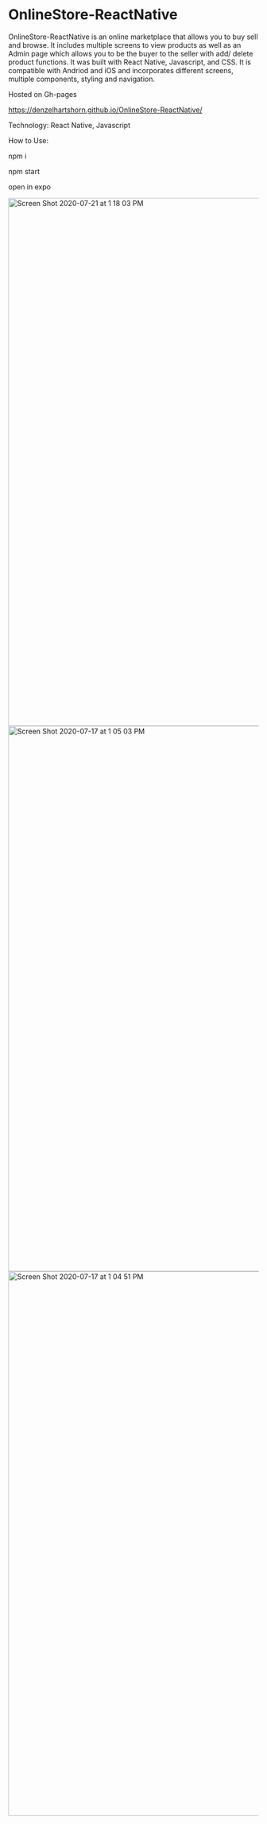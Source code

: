 # OnlineStore-ReactNative

OnlineStore-ReactNative is an online marketplace that allows you to buy sell and browse.  It includes multiple screens to view products as well as an Admin page which allows you to be the buyer to the seller with add/ delete product functions.  It was built with React Native, Javascript, and CSS. It is compatible with Andriod and iOS and incorporates different screens, multiple components, styling and navigation.

Hosted on Gh-pages

https://denzelhartshorn.github.io/OnlineStore-ReactNative/

Technology: React Native, Javascript

How to Use:

npm i

npm start

open in expo 

<img width="1062" alt="Screen Shot 2020-07-21 at 1 18 03 PM" src="https://user-images.githubusercontent.com/50594925/88217418-5de5af00-cc13-11ea-8348-c77ce8c156ab.png">
<img width="1097" alt="Screen Shot 2020-07-17 at 1 05 03 PM" src="https://user-images.githubusercontent.com/50594925/88217783-e49a8c00-cc13-11ea-9fbf-850a6c54df04.png">
<img width="1095" alt="Screen Shot 2020-07-17 at 1 04 51 PM" src="https://user-images.githubusercontent.com/50594925/88217785-e5cbb900-cc13-11ea-8080-583f032ae132.png">



